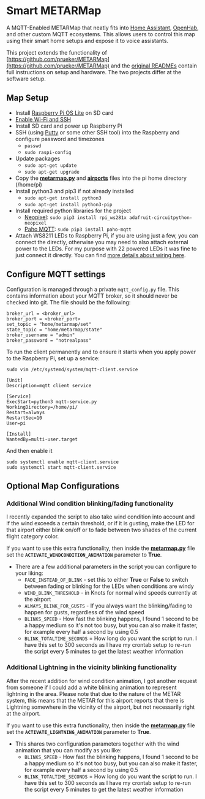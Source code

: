 # Smart METARMap
A MQTT-Enabled METARMap that neatly fits into [Home Assistant](https://www.home-assistant.io/), [OpenHab](https://www.openhab.org/), and other custom MQTT ecosystems. This allows users to control this map using their smart home setups and expose it to voice assistants.

This project extends the functionality of [https://github.com/prueker/METARMap](https://github.com/prueker/METARMap) and the [original 
READMEs](https://github.com/prueker/METARMap/blob/63b50e9ffea9607dcefa397a4d2d52b58c17648a/README.md) contain full instructions on setup and hardware. The two projects differ at the software setup.

## Map Setup
* Install [Raspberry Pi OS Lite](https://www.raspberrypi.org/software/) on SD card
* [Enable Wi-Fi and SSH](https://medium.com/@danidudas/install-raspbian-jessie-lite-and-setup-wi-fi-without-access-to-command-line-or-using-the-network-97f065af722e)
* Install SD card and power up Raspberry Pi
* SSH (using [Putty](https://www.putty.org) or some other SSH tool) into the Raspberry and configure password and timezones
	* `passwd`
	* `sudo raspi-config`
* Update packages 
	* `sudo apt-get update`
	* `sudo apt-get upgrade`
* Copy the **[metarmap.py](metarmap.py)** and **[airports](airports)** files into the pi home directory (/home/pi)
* Install python3 and pip3 if not already installed
	* `sudo apt-get install python3`
	* `sudo apt-get install python3-pip`
* Install required python libraries for the project
	* [Neopixel](https://learn.adafruit.com/neopixels-on-raspberry-pi/python-usage): `sudo pip3 install rpi_ws281x adafruit-circuitpython-neopixel`
	* [Paho MQTT](https://www.eclipse.org/paho/index.php?page=clients/python/index.php): `sudo pip3 install paho-mqtt`
* Attach WS8211 LEDs to Raspberry Pi, if you are using just a few, you can connect the directly, otherwise you may need to also attach external power to the LEDs. For my purpose with 22 powered LEDs it was fine to just connect it directly. You can find [more details about wiring here](https://learn.adafruit.com/neopixels-on-raspberry-pi/raspberry-pi-wiring).

## Configure MQTT settings
Configuration is managed through a private `mqtt_config.py` file. This contains information about your MQTT broker, so it should never be checked into git. The file should be the following:

	broker_url = <broker_url>
	broker_port = <broker_port>
	set_topic = "home/metarmap/set"
	state_topic = "home/metarmap/state"
	broker_username = "admin"
	broker_password = "notrealpass"
		

To run the client permanently and to ensure it starts when you apply power to the Raspberry Pi, set up a service:

`sudo vim /etc/systemd/system/mqtt-client.service`
```
[Unit]
Description=mqtt client service

[Service]
ExecStart=python3 mqtt-service.py
WorkingDirectory=/home/pi/
Restart=always
RestartSec=10
User=pi

[Install]
WantedBy=multi-user.target 
```
And then enable it
```
sudo systemctl enable mqtt-client.service
sudo systemctl start mqtt-client.service
```

## Optional Map Configurations
### **Additional Wind condition blinking/fading functionality**
I recently expanded the script to also take wind condition into account and if the wind exceeds a certain threshold, or if it is gusting, make the LED for that airport either blink on/off or to fade between  two shades of the current flight category color.

If you want to use this extra functionality, then inside the **[metarmap.py](metarmap.py)** file set the **`ACTIVATE_WINDCONDITION_ANIMATION`** parameter to **True**.
* There are a few additional parameters in the script you can configure to your liking:
	* `FADE_INSTEAD_OF_BLINK` - set this to either **True** or **False** to switch between fading or blinking for the LEDs when conditions are windy
	* `WIND_BLINK_THRESHOLD` - in Knots for normal wind speeds currently at the airport
	* `ALWAYS_BLINK_FOR_GUSTS` - If you always want the blinking/fading to happen for gusts, regardless of the wind speed
	* `BLINKS_SPEED` - How fast the blinking happens, I found 1 second to be a happy medium so it's not too busy, but you can also make it faster, for example every half a second by using 0.5
	* `BLINK_TOTALTIME_SECONDS` = How long do you want the script to run. I have this set to 300 seconds as I have my crontab setup to re-run the script every 5 minutes to get the latest weather information
	
### **Additional Lightning in the vicinity blinking functionality**

After the recent addition for wind condition animation, I got another request from someone if I could add a white blinking animation to represent lightning in the area.
Please note that due to the nature of the METAR system, this means that the METAR for this airport reports that there is Lightning somewhere in the vicinity of the airport, but not necessarily right at the airport.

If you want to use this extra functionality, then inside the **[metarmap.py](metarmap.py)** file set the **`ACTIVATE_LIGHTNING_ANIMATION`** parameter to **True**.
* This shares two configuration parameters together with the wind animation that you can modify as you like:
	* `BLINKS_SPEED` - How fast the blinking happens, I found 1 second to be a happy medium so it's not too busy, but you can also make it faster, for example every half a second by using 0.5
	* `BLINK_TOTALTIME_SECONDS` = How long do you want the script to run. I have this set to 300 seconds as I have my crontab setup to re-run the script every 5 minutes to get the latest weather information
